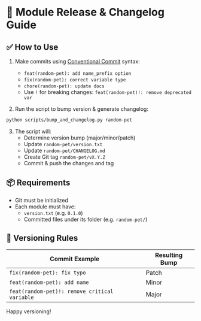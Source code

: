 
# 🚀 Module Release & Changelog Guide

## ✅ How to Use

1. Make commits using [Conventional Commit](https://www.conventionalcommits.org/) syntax:
   - `feat(random-pet): add name_prefix option`
   - `fix(random-pet): correct variable type`
   - `chore(random-pet): update docs`
   - Use `!` for breaking changes: `feat(random-pet)!: remove deprecated var`

2. Run the script to bump version & generate changelog:

```bash
python scripts/bump_and_changelog.py random-pet
```

3. The script will:
   - Determine version bump (major/minor/patch)
   - Update `random-pet/version.txt`
   - Update `random-pet/CHANGELOG.md`
   - Create Git tag `random-pet/vX.Y.Z`
   - Commit & push the changes and tag

## 📦 Requirements
- Git must be initialized
- Each module must have:
  - `version.txt` (e.g. `0.1.0`)
  - Committed files under its folder (e.g. `random-pet/`)

## 🔄 Versioning Rules

| Commit Example                                   | Resulting Bump |
|--------------------------------------------------|----------------|
| `fix(random-pet): fix typo`                     | Patch          |
| `feat(random-pet): add name`                    | Minor          |
| `feat(random-pet)!: remove critical variable`   | Major          |

Happy versioning!
